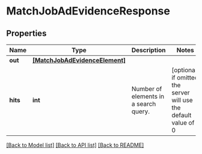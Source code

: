 # MatchJobAdEvidenceResponse


## Properties
Name | Type | Description | Notes
------------ | ------------- | ------------- | -------------
**out** | [**[MatchJobAdEvidenceElement]**](MatchJobAdEvidenceElement.md) |  | 
**hits** | **int** | Number of elements in a search query. | [optional]  if omitted the server will use the default value of 0

[[Back to Model list]](../README.md#documentation-for-models) [[Back to API list]](../README.md#documentation-for-api-endpoints) [[Back to README]](../README.md)


